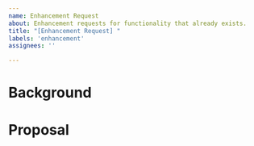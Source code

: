 ```yaml
---
name: Enhancement Request
about: Enhancement requests for functionality that already exists.
title: "[Enhancement Request] "
labels: 'enhancement'
assignees: ''

---
```


# Background
<!-- A clear and concise description of what the problem is -->

# Proposal
<!-- A clear and concise description of what you want to happen. -->
